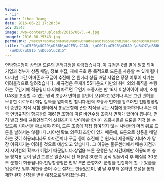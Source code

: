 ```yaml
---
Views:
- '11'
author: Jihee Jeong
date: 2016-06-22 17:28:54
id: 25343
image: /wp-content/uploads/2016/06/5.-4.jpg
imagef: 2016-06-25343.jpg
permalink: /%ec%97%b0%eb%b0%a9%ed%95%ad%ea%b3%b5%ec%b2%ad-%ec%83%81%ec%97%85%ec%9a%a9-%eb%93%9c%eb%a1%a0-%ec%9a%b4%ed%96%89%ea%b7%9c%ec%a0%95-%ed%99%95%ec%a0%95/
title: "\uC5F0\uBC29\uD56D\uACF5\uCCAD, \uC0C1\uC5C5\uC6A9 \uB4DC\uB860 \uC6B4\uD589\
  \uADDC\uC815 \uD655\uC815"
---
```


연방항공청이 상업용 드론의 운행규정을 확정했습니다. 이 규정은 8월 말에 발효 되며 기업과 정부가 상품 배달, 정보 수집, 재해 구호 등 목적으로 드론을 사용할 수 있게 됩니다.다만 그간 아마존과 구글이 추진해 온 원거리 상품 배달 사업은 당장 이루어 지기는 어려울것으로 알려졌습니다. 새 규정은 무게가 55파운드 미만의 취미 외의 목적을 수행하는 무인기에 적용됩니다.이에 따르면 무인기 조종사는 만 16세 이상이어야 하며, 소형 UAS를 조종할 수 있는 원격 조종사 면허를 본인이 보유하고 있거나 혹은 그런 면허를 보유한 이로부터 직접 감독을 받아야만 합니다.원격 조종사 면허를 받으려면 연방항공청이 승인한 지식 시험 센터에서 항공운항에 관한 지식을 묻는 시험에 통과하거나 혹은 미국 연방규칙의 항공관련 제61편 조항에 따른 비연수생 조종사 면허가 있어야 합니다. 면허 발급 전에 교통안전국의 신원조회가 받아야만 합니다.조종사들은 드론을 직접 볼 수 있도록 시야선을 확보해야 하며, 드론 조종에 직접 참여하지 않는 사람들의 머리 위로 드론을 날려서는 않됩니다.시야선 확보 의무화 조항이 있기 때문에, 드론으로 상품을 배달하는 것이 허용되더라도 아마존이나 구글 등이 추진해 온 원거리 제품배달 서비스가 당장 이뤄지기는 어려울 것으로 예상되고 있습니다. 그 이유는 물류센터에서 배송 지점까지 시야선의 확보가 어렵기 때문입니다.상업용 드론 운행은 낮 시간대에만 허용되며 충돌 방지용 등이 달린 드론은 일출시각 전 해뜰녘 30분과 공식 일몰시각 후 해질녘 30분도 운행이 허용됩니다.연방항공청은 만약 드론 운영자가 운항을 안전하게 할 수 있음을 입증하면 일부 제한을 풀어 주는 절차도 만들었으며, 몇 달 후부터 온라인 포털을 통해 제한 완화 신청을 받을 예정으로 알려졌습니다.